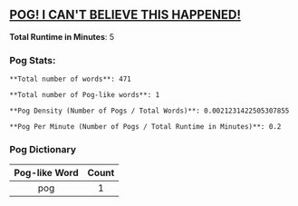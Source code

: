 ## [POG! I CAN'T BELIEVE THIS HAPPENED!](https://www.youtube.com/watch?v=koj36Zdp-ho)
**Total Runtime in Minutes**: 5

### **Pog Stats:**

   	**Total number of words**: 471

   	**Total number of Pog-like words**: 1

   	**Pog Density (Number of Pogs / Total Words)**: 0.0021231422505307855

   	**Pog Per Minute (Number of Pogs / Total Runtime in Minutes)**: 0.2

### **Pog Dictionary**
**Pog-like Word** | **Count**
:---: | :---:
pog | 1
